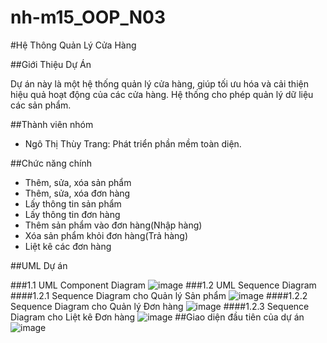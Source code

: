 ﻿# nh-m15_OOP_N03
#Hệ Thông Quản Lý Cửa Hàng

##Giới Thiệu Dự Án

Dự án này là một hệ thống quản lý cửa hàng, giúp tối ưu hóa và cải thiện hiệu quả hoạt động của các cửa hàng. Hệ thống cho phép quản lý dữ liệu các sản phẩm.

##Thành viên nhóm

- Ngô Thị Thùy Trang: Phát triển phần mềm toàn diện.

##Chức năng chính

- Thêm, sửa, xóa sản phẩm
- Thêm, sửa, xóa đơn hàng
- Lấy thông tin sản phẩm
- Lấy thông tin đơn hàng
- Thêm sản phẩm vào đơn hàng(Nhập hàng)
- Xóa sản phẩm khỏi đơn hàng(Trả hàng)
- Liệt kê các đơn hàng

##UML Dự án

###1.1 UML Component Diagram
![image](https://github.com/user-attachments/assets/6799fd8c-a35d-4317-a6da-8bd2e543086b)
###1.2 UML Sequence Diagram
####1.2.1 Sequence Diagram cho Quản lý Sản phẩm
![image](https://github.com/user-attachments/assets/8c01f266-69b4-4683-86d0-dfbd96cbbea6)
####1.2.2 Sequence Diagram cho Quản lý Đơn hàng
![image](https://github.com/user-attachments/assets/b8a30934-889b-485f-93e7-2abdfb7bbb14)
####1.2.3 Sequence Diagram cho Liệt kê Đơn hàng
![image](https://github.com/user-attachments/assets/baaa4ffb-73cc-4ece-8cef-e6d275336f72)
##Giao diện đầu tiên của dự án
![image](https://github.com/user-attachments/assets/cbd4cf23-53b6-4a29-8a55-28ce8e8d5499)






